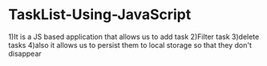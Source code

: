 # TaskList-Using-JavaScript

1)It is a JS based application that allows us to add task
2)Filter task
3)delete tasks
4)also it allows us to persist them to local storage so that they don't disappear